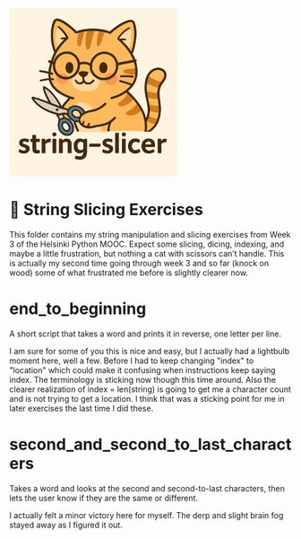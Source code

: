 <img src="./string-slicer.png" alt="String Slicer Cat" width="300">

# 🧵 String Slicing Exercises

This folder contains my string manipulation and slicing exercises from Week 3 of the Helsinki Python MOOC.
Expect some slicing, dicing, indexing, and maybe a little frustration, but nothing a cat with scissors can’t handle.
This is actually my second time going through week 3 and so far (knock on wood) some of what frustrated me before is slightly clearer now.


# end_to_beginning

A short script that takes a word and prints it in reverse, one letter per line.

I am sure for some of you this is nice and easy, but I actually had a lightbulb moment here, well a few. Before I had to keep changing "index" to "location" which could make it confusing when instructions keep saying index. The terminology is sticking now though this time around. Also the clearer realization of index = len(string) is going to get me a character count and is not trying to get a location. I think that was a sticking point for me in later exercises the last time I did these.


# second_and_second_to_last_characters

Takes a word and looks at the second and second-to-last characters, then lets the user know if they are the same or different.

I actually felt a minor victory here for myself. The derp and slight brain fog stayed away as I figured it out.  
